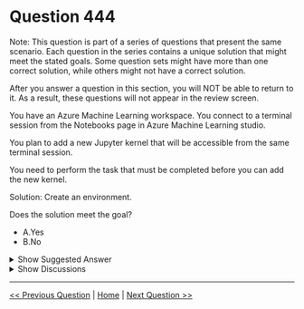 # Question 444

Note: This question is part of a series of questions that present the same scenario. Each question in the series contains a unique solution that might meet the stated goals. Some question sets might have more than one correct solution, while others might not have a correct solution.

After you answer a question in this section, you will NOT be able to return to it. As a result, these questions will not appear in the review screen.

You have an Azure Machine Learning workspace. You connect to a terminal session from the Notebooks page in Azure Machine Learning studio.

You plan to add a new Jupyter kernel that will be accessible from the same terminal session.

You need to perform the task that must be completed before you can add the new kernel.

Solution: Create an environment.

Does the solution meet the goal?

* A.Yes
* B.No

<details>
  <summary>Show Suggested Answer</summary>

  <strong>A</strong><br>

</details>

<details>
  <summary>Show Discussions</summary>

<blockquote><p><strong>3a0b61c</strong> <code>(Thu 19 Sep 2024 11:49)</code> - <em>Upvotes: 3</em></p><p>I think the correct answer is to create a new environment.
https://learn.microsoft.com/en-us/azure/machine-learning/how-to-access-terminal?view=azureml-api-2#add-new-kernels</p></blockquote>

</details>

---

[<< Previous Question](question_443.md) | [Home](/index.md) | [Next Question >>](question_445.md)
